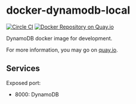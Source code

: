 # docker-dynamodb-local

[![Circle CI](https://circleci.com/gh/viadeo/docker-dynamodb-local.svg?style=svg&circle-token=abdf84cb027f8a8bc89916e387bf2aaf5d526470)](https://circleci.com/gh/viadeo/docker-dynamodb-local)
[![Docker Repository on Quay.io](https://quay.io/repository/viadeo/docker-dynamodb-local/status?token=726312ef-3bf2-4af9-9609-7f5b66d0c763 "Docker Repository on Quay.io")](https://quay.io/repository/viadeo/docker-dynamodb-local)

DynamoDB docker image for development.

For more information, you may go on [quay.io](https://quay.io/repository/viadeo).

## Services

Exposed port:
* 8000: DynamoDB 
